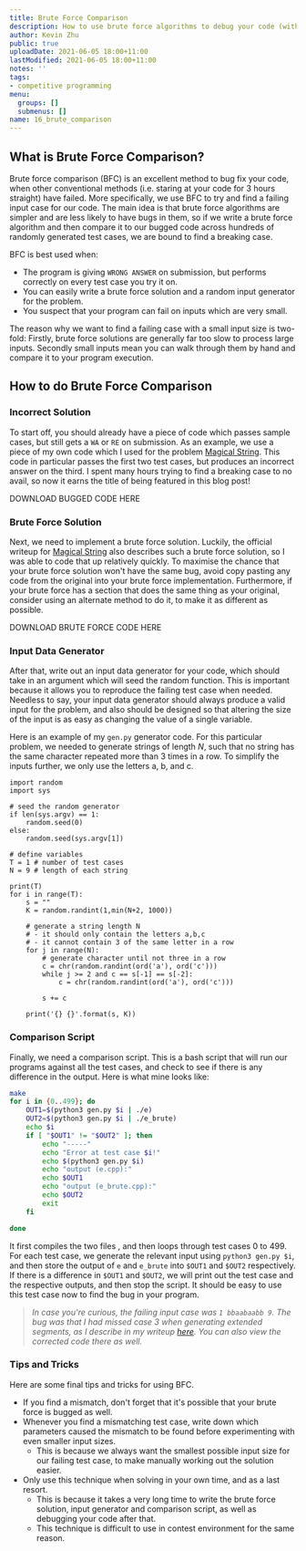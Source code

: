 ```yaml
---
title: Brute Force Comparison
description: How to use brute force algorithms to debug your code (with code examples)!
author: Kevin Zhu
public: true
uploadDate: 2021-06-05 18:00+11:00
lastModified: 2021-06-05 18:00+11:00
notes: ''
tags:
- competitive programming
menu:
  groups: []
  submenus: []
name: 16_brute_comparison
---
```


## What is Brute Force Comparison?
Brute force comparison (BFC) is an excellent method to bug fix your code, when other conventional methods (i.e. staring at your code for 3 hours straight) have failed. More specifically, we use BFC to try and find a failing input case for our code. The main idea is that brute force algorithms are simpler and are less likely to have bugs in them, so if we write a brute force algorithm and then compare it to our bugged code across hundreds of randomly generated test cases, we are bound to find a breaking case.

BFC is best used when:

- The program is giving `WRONG ANSWER` on submission, but performs correctly on every test case you try it on.
- You can easily write a brute force solution and a random input generator for the problem.
- You suspect that your program can fail on inputs which are very small.

The reason why we want to find a failing case with a small input size is two-fold:
Firstly, brute force solutions are generally far too slow to process large inputs. Secondly small inputs mean you can walk through them by hand and compare it to your program execution.


## How to do Brute Force Comparison
### Incorrect Solution
To start off, you should already have a piece of code which passes sample cases, but still gets a `WA` or `RE` on submission. As an example, we use a piece of my own code which I used for the problem [Magical String](https://asiasg18.kattis.com/problems/magicalstring). This code in particular passes the first two test cases, but produces an incorrect answer on the third. I spent many hours trying to find a breaking case to no avail, so now it earns the title of being featured in this blog post!

DOWNLOAD BUGGED CODE HERE

### Brute Force Solution
Next, we need to implement a brute force solution. Luckily, the official writeup for [Magical String](https://asiasg18.kattis.com/problems/magicalstring) also describes such a brute force solution, so I was able to code that up relatively quickly. To maximise the chance that your brute force solution won't have the same bug, avoid copy pasting any code from the original into your brute force implementation. Furthermore, if your brute force has a section that does the same thing as your original, consider using an alternate method to do it, to make it as different as possible.

DOWNLOAD BRUTE FORCE CODE HERE

### Input Data Generator
After that, write out an input data generator for your code, which should take in an argument which will seed the random function. This is important because it allows you to reproduce the failing test case when needed. Needless to say, your input data generator should always produce a valid input for the problem, and also should be designed so that altering the size of the input is as easy as changing the value of a single variable.

Here is an example of my `gen.py` generator code. For this particular problem, we needed to generate strings of length $N$, such that no string has the same character repeated more than 3 times in a row. To simplify the inputs further, we only use the letters a, b, and c.

```{.python .numberLines}
import random
import sys

# seed the random generator
if len(sys.argv) == 1:
    random.seed(0)
else:
    random.seed(sys.argv[1])

# define variables
T = 1 # number of test cases
N = 9 # length of each string

print(T)
for i in range(T):
    s = ""
    K = random.randint(1,min(N+2, 1000))

    # generate a string length N
    # - it should only contain the letters a,b,c
    # - it cannot contain 3 of the same letter in a row
    for j in range(N):
        # generate character until not three in a row
        c = chr(random.randint(ord('a'), ord('c')))
        while j >= 2 and c == s[-1] == s[-2]:
            c = chr(random.randint(ord('a'), ord('c')))

        s += c

    print('{} {}'.format(s, K))
```

### Comparison Script
Finally, we need a comparison script. This is a bash script that will run our programs against all the test cases, and check to see if there is any difference in the output. Here is what mine looks like:
```{.sh .numberLines}
make
for i in {0..499}; do
    OUT1=$(python3 gen.py $i | ./e)
    OUT2=$(python3 gen.py $i | ./e_brute)
    echo $i
    if [ "$OUT1" != "$OUT2" ]; then
        echo "-----"
        echo "Error at test case $i!"
        echo $(python3 gen.py $i)
        echo "output (e.cpp):"
        echo $OUT1
        echo "output (e_brute.cpp):"
        echo $OUT2
        exit
    fi

done
```

It first compiles the two files , and then loops through test cases 0 to 499. For each test case, we generate the relevant input using `python3 gen.py $i`, and then store the output of `e` and `e_brute` into `$OUT1` and `$OUT2` respectively. If there is a difference in `$OUT1` and `$OUT2`, we will print out the test case and the respective outputs, and then stop the script. It should be easy to use this test case now to find the bug in your program.

> _In case you're curious, the failing input case was `1 bbaabaabb 9`. The bug was that I had missed case 3 when generating extended segments, as I describe in my writeup [here](./14_magic). You can also view the corrected code there as well._

### Tips and Tricks
Here are some final tips and tricks for using BFC.

- If you find a mismatch, don't forget that it's possible that your brute force is bugged as well.
- Whenever you find a mismatching test case, write down which parameters caused the mismatch to be found before experimenting with even smaller input sizes.
    - This is because we always want the smallest possible input size for our failing test case, to make manually working out the solution easier.
- Only use this technique when solving in your own time, and as a last resort.
    - This is because it takes a very long time to write the brute force solution, input generator and comparison script, as well as debugging your code after that.
    - This technique is difficult to use in contest environment for the same reason.
